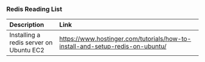 ### Redis Reading List


|Description|Link    |
| :----     | :---   |
| Installing a redis server on Ubuntu EC2 |https://www.hostinger.com/tutorials/how-to-install-and-setup-redis-on-ubuntu/|